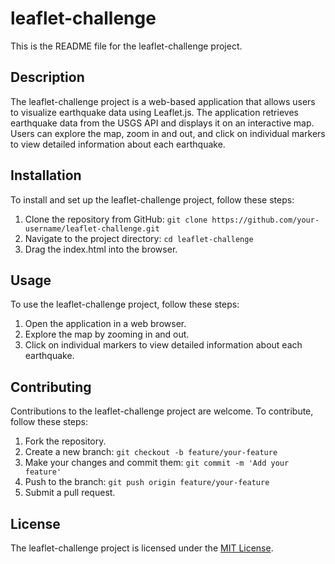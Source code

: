 # leaflet-challenge

This is the README file for the leaflet-challenge project.

## Description

The leaflet-challenge project is a web-based application that allows users to visualize earthquake data using Leaflet.js. The application retrieves earthquake data from the USGS API and displays it on an interactive map. Users can explore the map, zoom in and out, and click on individual markers to view detailed information about each earthquake.

## Installation

To install and set up the leaflet-challenge project, follow these steps:

1. Clone the repository from GitHub: `git clone https://github.com/your-username/leaflet-challenge.git`
2. Navigate to the project directory: `cd leaflet-challenge`
3. Drag the index.html into the browser.

## Usage

To use the leaflet-challenge project, follow these steps:

1. Open the application in a web browser.
2. Explore the map by zooming in and out.
3. Click on individual markers to view detailed information about each earthquake.

## Contributing

Contributions to the leaflet-challenge project are welcome. To contribute, follow these steps:

1. Fork the repository.
2. Create a new branch: `git checkout -b feature/your-feature`
3. Make your changes and commit them: `git commit -m 'Add your feature'`
4. Push to the branch: `git push origin feature/your-feature`
5. Submit a pull request.

## License

The leaflet-challenge project is licensed under the [MIT License](https://opensource.org/licenses/MIT).
